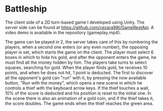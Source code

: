 # Battleship
The client side of a 2D turn-based game I developed using Unity. The server side can be found at https://github.com/cezara98t/GameRestApi.
A video demo is available in the repository (gameplay.mp4).

The game can be played in 2, the server takes care of this by numbering the players, when a second one enters (or any even number), the opposing player is set, which starts the game on the client. The player must select 6 boxes in which to hide his gold, and after the opponent enters the game, he must find all the money hidden by him. The players take turns to select squares, searching for gold. When the player finds gold, he receives 10 points, and when he does not hit, 1 point is deducted. The first to discover all the opponent's gold can "run" with it, by pressing the now available button, "Run with the money", which opens a new scene in which he controls a thief with the keyboard arrow keys. If the thief touches a wall, 10% of the score is deducted and his position is reset to the initial one. In the scene there is also an animation of a gold coin, and if the thief takes it, the score doubles. The game ends when the thief reaches the green area.

